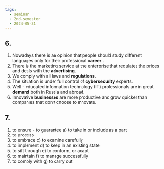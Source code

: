 ```yaml
---
tags:
  - seminar
  - 2nd-semester
  - 2024-05-31
---
```


## 6. 

1. Nowadays there is an opinion that people should study different languages only for their professional **career** .
2. There is the marketing service at the enterprise that regulates the prices and deals with the **advertising**.
3. We comply with all laws and **regulations**.
4. The situation is under full control of **cybersecurity** experts.
5. Well - educated information technology (IT) professionals are in great **demand** both in Russia and abroad.
6. Innovative **businesses** are more productive and grow quicker than companies that don't choose to innovate.

## 7.

1) to ensure - to guarantee
a) to take in or include as a part
2) to process
3) to embrace
c) to examine carefully
4) to implement
d) to keep in an existing state
5) to sift through
e) to conform, or adapt
6) to maintain
f) to manage successfully
7) to comply with
g) to carry out